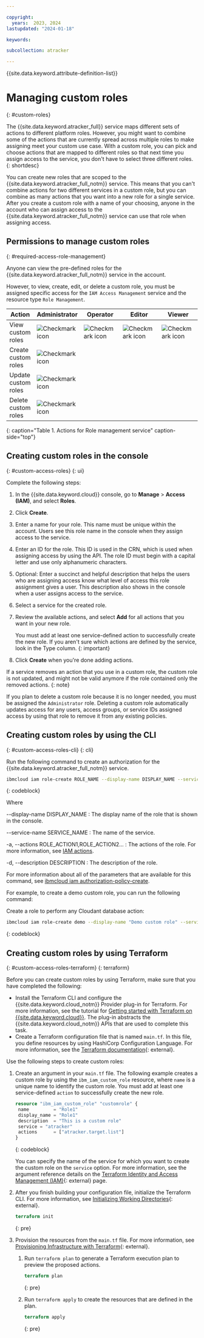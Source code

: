 ```yaml
---

copyright:
  years:  2023, 2024
lastupdated: "2024-01-18"

keywords:

subcollection: atracker

---
```


{{site.data.keyword.attribute-definition-list}}


# Managing custom roles
{: #custom-roles}

The {{site.data.keyword.atracker_full}} service maps different sets of actions to different platform roles. However, you might want to combine some of the actions that are currently spread across multiple roles to make assigning meet your custom use case. With a custom role, you can pick and choose actions that are mapped to different roles so that next time you assign access to the service, you don't have to select three different roles.
{: shortdesc}

You can create new roles that are scoped to the {{site.data.keyword.atracker_full_notm}} service. This means that you can't combine actions for two different services in a custom role, but you can combine as many actions that you want into a new role for a single service. After you create a custom role with a name of your choosing, anyone in the account who can assign access to the {{site.data.keyword.atracker_full_notm}} service can use that role when assigning access.


## Permissions to manage custom roles
{: #required-access-role-management}

Anyone can view the pre-defined roles for the {{site.data.keyword.atracker_full_notm}} service in the account.

However, to view, create, edit, or delete a custom role, you must be assigned specific access for the `IAM Access Management` service and the resource type `Role Management`.

| Action              | Administrator | Operator | Editor | Viewer |
|---------------------|---------------|----------|--------|--------|
| View custom roles   | ![Checkmark icon](../../icons/checkmark-icon.svg "checkmark") | ![Checkmark icon](../../icons/checkmark-icon.svg "checkmark") | ![Checkmark icon](../../icons/checkmark-icon.svg "checkmark") | ![Checkmark icon](../../icons/checkmark-icon.svg "checkmark") |
| Create custom roles | ![Checkmark icon](../../icons/checkmark-icon.svg "checkmark") | | | |
| Update custom roles | ![Checkmark icon](../../icons/checkmark-icon.svg "checkmark") | | | |
| Delete custom roles | ![Checkmark icon](../../icons/checkmark-icon.svg "checkmark") | | | |
{: caption="Table 1. Actions for Role management service" caption-side="top"}

## Creating custom roles in the console
{: #custom-access-roles}
{: ui}

Complete the following steps:

1. In the {{site.data.keyword.cloud}} console, go to **Manage** > **Access (IAM)**, and select **Roles**.
2. Click **Create**.
3. Enter a name for your role. This name must be unique within the account. Users see this role name in the console when they assign access to the service.
4. Enter an ID for the role. This ID is used in the CRN, which is used when assigning access by using the API. The role ID must begin with a capital letter and use only alphanumeric characters.
5. Optional: Enter a succinct and helpful description that helps the users who are assigning access know what level of access this role assignment gives a user. This description also shows in the console when a user assigns access to the service.
6. Select a service for the created role.
7. Review the available actions, and select **Add** for all actions that you want in your new role.

   You must add at least one service-defined action to successfully create the new role. If you aren't sure which actions are defined by the service, look in the Type column.
   {: important}

1. Click **Create** when you're done adding actions.


If a service removes an action that you use in a custom role, the custom role is not updated, and might not be valid anymore if the role contained only the removed actions.
{: note}

If you plan to delete a custom role because it is no longer needed, you must be assigned the `Administrator` role. Deleting a custom role automatically updates access for any users, access groups, or service IDs assigned access by using that role to remove it from any existing policies.

## Creating custom roles by using the CLI
{: #custom-access-roles-cli}
{: cli}

Run the following command to create an authorization for the {{site.data.keyword.atracker_full_notm}} service.

```bash
ibmcloud iam role-create ROLE_NAME --display-name DISPLAY_NAME --service-name atracker [-a, --actions ROLE_ACTION1 [ROLE_ACTION2...]] [-d, --description DESCRIPTION] [--output FORMAT] [-q --quiet]
```
{: codeblock}

Where

--display-name DISPLAY_NAME
:   The display name of the role that is shown in the console.

--service-name SERVICE_NAME
:   The name of the service.

-a, --actions ROLE_ACTION1,ROLE_ACTION2...
:   The actions of the role. For more information, see [IAM actions](/docs/atracker?topic=atracker-iam#iam_ater_bytask).

-d, --description DESCRIPTION
:   The description of the role.


For more information about all of the parameters that are available for this command, see [ibmcloud iam authorization-policy-create](/docs/cli?topic=cli-ibmcloud_commands_iam#ibmcloud_iam_role_create).


For example, to create a demo custom role, you can run the following command:

Create a role to perform any Cloudant database action:
```bash
ibmcloud iam role-create demo --display-name "Demo custom role" --service-name atracker --actions atracker.target.create,atracker.target.list
```
{: codeblock}



## Creating custom roles by using Terraform
{: #custom-access-roles-terraform}
{: terraform}

Before you can create custom roles by using Terraform, make sure that you have completed the following:

- Install the Terraform CLI and configure the {{site.data.keyword.cloud_notm}} Provider plug-in for Terraform. For more information, see the tutorial for [Getting started with Terraform on {{site.data.keyword.cloud}}](/docs/ibm-cloud-provider-for-terraform?topic=ibm-cloud-provider-for-terraform-getting-started). The plug-in abstracts the {{site.data.keyword.cloud_notm}} APIs that are used to complete this task.
- Create a Terraform configuration file that is named `main.tf`. In this file, you define resources by using HashiCorp Configuration Language. For more information, see the [Terraform documentation](https://developer.hashicorp.com/terraform/language){: external}.

Use the following steps to create custom roles:

1. Create an argument in your `main.tf` file. The following example creates a custom role by using the `ibm_iam_custom_role` resource, where `name` is a unique name to identify the custom role. You must add at least one service-defined `action` to successfully create the new role.

   ```terraform
   resource "ibm_iam_custom_role" "customrole" {
    name         = "Role1"
    display_name = "Role1"
    description  = "This is a custom role"
    service = "atracker"
    actions      = ["atracker.target.list"]
   }
   ```
   {: codeblock}

   You can specify the name of the service for which you want to create the custom role on the `service` option. For more information, see the argument reference details on the [Terraform Identity and Access Management (IAM)](https://registry.terraform.io/providers/IBM-Cloud/ibm/latest/docs/resources/iam_custom_role){: external} page.

1. After you finish building your configuration file, initialize the Terraform CLI. For more information, see [Initializing Working Directories](https://developer.hashicorp.com/terraform/cli/init){: external}.

   ```terraform
   terraform init
   ```
   {: pre}

1. Provision the resources from the `main.tf` file. For more information, see [Provisioning Infrastructure with Terraform](https://developer.hashicorp.com/terraform/cli/run){: external}.

   1. Run `terraform plan` to generate a Terraform execution plan to preview the proposed actions.

      ```terraform
      terraform plan
      ```
      {: pre}

   1. Run `terraform apply` to create the resources that are defined in the plan.

      ```terraform
      terraform apply
      ```
      {: pre}
